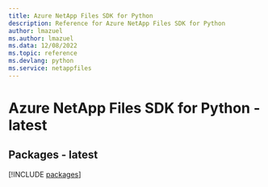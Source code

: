 ```yaml
---
title: Azure NetApp Files SDK for Python
description: Reference for Azure NetApp Files SDK for Python
author: lmazuel
ms.author: lmazuel
ms.data: 12/08/2022
ms.topic: reference
ms.devlang: python
ms.service: netappfiles
---
```

# Azure NetApp Files SDK for Python - latest
## Packages - latest
[!INCLUDE [packages](netapp-files-index.md)]